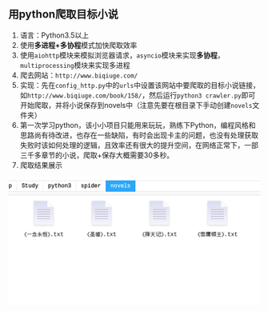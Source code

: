 ## 用python爬取目标小说
1. 语言：Python3.5以上
2. 使用**多进程+多协程**模式加快爬取效率
3. 使用`aiohttp`模块来模拟浏览器请求，`asyncio`模块来实现**多协程**，`multiprocessing`模块来实现多进程
4. 爬去网站：`http://www.biqiuge.com/`
5. 实现：先在`config_http.py`中的`urls`中设置该网站中要爬取的目标小说链接，如`http://www.biqiuge.com/book/158/`，然后运行`python3 crawler.py`即可开始爬取，并将小说保存到novels中（注意先要在根目录下手动创建`novels`文件夹）
6. 第一次学习python，该小小项目只能用来玩玩，熟练下Python，编程风格和思路尚有待改进，也存在一些缺陷，有时会出现卡主的问题，也没有处理获取失败时该如何处理的逻辑，且效率还有很大的提升空间，在网络正常下，一部三千多章节的小说，爬取+保存大概需要30多秒。
7. 爬取结果展示
<center>
<img src="novels/result.png">
</center>